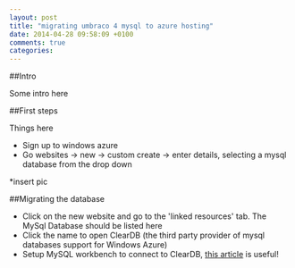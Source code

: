 ```yaml
---
layout: post
title: "migrating umbraco 4 mysql to azure hosting"
date: 2014-04-28 09:58:09 +0100
comments: true
categories: 
---
```


##Intro

Some intro here

##First steps

Things here

- Sign up to windows azure
- Go websites -> new -> custom create -> enter details, selecting a mysql database from the drop down

*insert pic

##Migrating the database

- Click on the new website and go to the 'linked resources' tab. The MySql Database should be listed here
- Click the name to open ClearDB (the third party provider of mysql databases support for Windows Azure)
- Setup MySQL workbench to connect to ClearDB, [this article](https://github.com/CloudBees-community/tomcat-clickstack/wiki/ClearDB-::--MySQL-SSL-Connection-MySQL-Workbench) is useful!  





